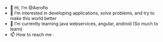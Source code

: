 - 👋 Hi, I’m @Aeroflo
- 👀 I’m interested in developing applications, solve problems, and try to make this world better
- 🌱 I’m currently learning java webservices, angular, android (So much to learn)
- 📫 How to reach me : 

<!---
Aeroflo/Aeroflo is a ✨ special ✨ repository because its `README.md` (this file) appears on your GitHub profile.
You can click the Preview link to take a look at your changes.
--->
